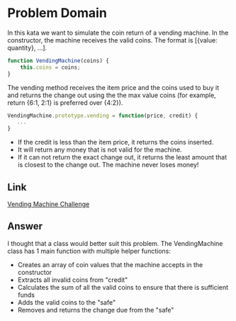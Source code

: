 # Problem Domain

In this kata we want to simulate the coin return of a vending machine.
In the constructor, the machine receives the valid coins. The format is [{value: quantity}, ...].

```JavaScript
function VendingMachine(coins) {
    this.coins = coins;
}
```

The vending method receives the item price and the coins used to buy it and returns the change out using the the max value coins (for example, return {6:1, 2:1} is preferred over {4:2}).

```JavaScript
VendingMachine.prototype.vending = function(price, credit) {
   ...
}
```

- If the credit is less than the item price, it returns the coins inserted.
- It will return any money that is not valid for the machine.
- If it can not return the exact change out, it returns the least amount that is closest to the change out. The machine never loses money!

## Link

[Vending Machine Challenge](https://www.codewars.com/kata/vending-machine/javascript)

## Answer

 I thought that a class would better suit this problem. The VendingMachine class has 1 main function with multiple helper functions:

- Creates an array of coin values that the machine accepts in the constructor
- Extracts all invalid coins from "credit"
- Calculates the sum of all the valid coins to ensure that there is sufficient funds
- Adds the valid coins to the "safe"
- Removes and returns the change due from the "safe"
